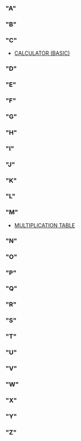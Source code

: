 ### "A"
### "B"
### "C"
* [CALCULATOR (BASIC)](https://github.com/To-Sa/CSharp/blob/master/CODES/CALCULATOR_BASIC.cs)
### "D"
### "E"
### "F"
### "G"
### "H"
### "I"
### "J"
### "K"
### "L"
### "M"
* [MULTIPLICATION TABLE](https://github.com/To-Sa/CSharp/blob/master/CODES/MULTIPLICATION_TABLE.cs)
### "N"
### "O"
### "P"
### "Q"
### "R"
### "S"
### "T"
### "U"
### "V"
### "W"
### "X"
### "Y"
### "Z"
